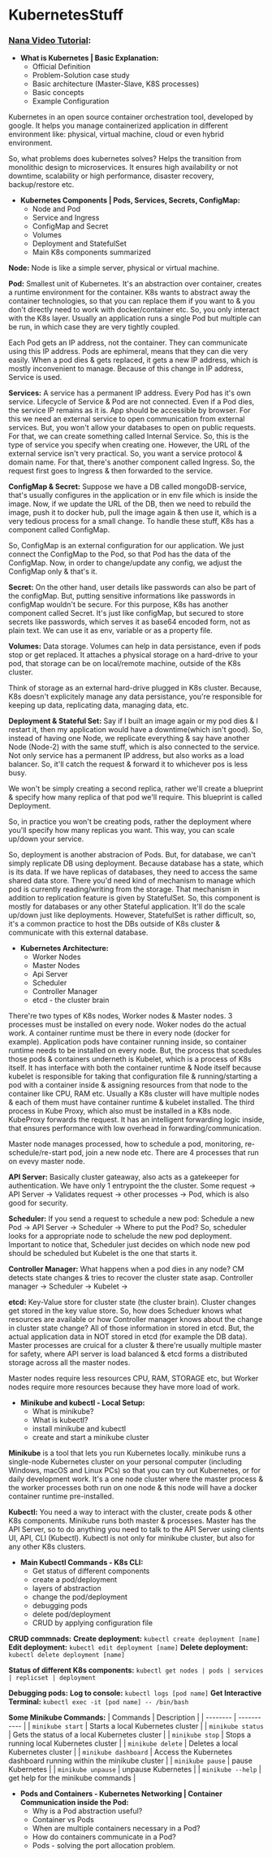 # KubernetesStuff

### [Nana Video Tutorial](https://www.youtube.com/watch?v=X48VuDVv0do&t=3s):

* **What is Kubernetes | Basic Explanation:**
  * Official Definition
  * Problem-Solution case study
  * Basic architecture (Master-Slave, K8S processes)
  * Basic concepts
  * Example Configuration

Kubernetes in an open source container orchestration tool, developed by google. It helps you manage containerized application in different environment like: physical, virtual machine, cloud or even hybrid environment.

So, what problems does kubernetes solves? Helps the transition from monolithic design to microservices. It ensures high availability or not downtime, scalability or high performance, disaster recovery, backup/restore etc.

* **Kubernetes Components | Pods, Services, Secrets, ConfigMap:**
  * Node and Pod
  * Service and Ingress
  * ConfigMap and Secret
  * Volumes
  * Deployment and StatefulSet
  * Main K8s components summarized

**Node:** Node is like a simple server, physical or virtual machine. 

**Pod:** Smallest unit of Kubernetes. It's an abstraction over container, creates a runtime environment for the container. K8s wants to abstract away the container technologies, so that you can replace them if you want to & you don't directly need to work with docker/container etc. So, you only interact with the K8s layer. Usually an application runs a single Pod but multiple can be run, in which case they are very tightly coupled. 

Each Pod gets an IP address, not the container. They can communicate using this IP address. Pods are ephimeral, means that they can die very easily. When a pod dies & gets replaced, it gets a new IP address, which is mostly inconvenient to manage. Because of this change in IP address, Service is used.

**Services:** A service has a permanent IP address. Every Pod has it's own service. Lifecycle of Service & Pod are not connected. Even if a Pod dies, the service IP remains as it is. App should be accessible by browser. For this we need an external service to open communication from external services. But, you won't allow your databases to open on public requests. For that, we can create something called Internal Service. So, this is the type of service you specify when creating one. However, the URL of the external service isn't very practical. So, you want a service protocol & domain name. For that, there's another component called Ingress. So, the request first goes to Ingress & then forwarded to the service.

**ConfigMap & Secret:** Suppose we have a DB called mongoDB-service, that's usually configures in the application or in env file which is inside the image. Now, if we update the URL of the DB, then we need to rebuild the image, push it to docker hub, pull the image again & then use it, which is a very tedious process for a small change. To handle these stuff, K8s has a component called ConfigMap. 

So, ConfigMap is an external configuration for our application. We just connect the ConfigMap to the Pod, so that Pod has the data of the ConfigMap. Now, in order to change/update any config, we adjust the ConfigMap only & that's it.

**Secret:** On the other hand, user details like passwords can also be part of the configMap. But, putting sensitive informations like passwords in configMap wouldn't be secure. For this purpose, K8s has another component called Secret. It's just like configMap, but secured to store secrets like passwords, which serves it as base64 encoded form, not as plain text. We can use it as env, variable or as a property file.

**Volumes:** Data storage. Volumes can help in data persistance, even if pods stop or get replaced. It attaches a physical storage on a hard-drive to your pod, that storage can be on local/remote machine, outside of the K8s cluster.

Think of storage as an external hard-drive plugged in K8s cluster. Because, K8s doesn't explicitely manage any data persistance, you're responsible for keeping up data, replicating data, managing data, etc.

**Deployment & Stateful Set:** Say if I built an image again or my pod dies & I restart it, then my application would have a downtime(which isn't good). So, instead of having one Node, we replicate everything & say have another Node (Node-2) with the same stuff, which is also connected to the service. Not only service has a permanent IP address, but also works as a load balancer. So, it'll catch the request & forward it to whichever pos is less busy. 

We won't be simply creating a second replica, rather we'll create a blueprint & specify how many replica of that pod we'll require. This blueprint is called Deployment. 

So, in practice you won't be creating pods, rather the deployment where you'll specify how many replicas you want. This way, you can scale up/down your service. 

So, deployment is another abstracion of Pods. But, for database, we can't simply replicate DB using deployment. Because database has a state, which is its data. If we have replicas of databases, they need to access the same shared data store. There you'd need kind of mechanism to manage which pod is currently reading/writing from the storage. That mechanism in addition to replication feature is given by StatefulSet. So, this component is mostly for databases or any other Stateful application. It'll do the scale up/down just like deployments. However, StatefulSet is rather difficult, so, it's a common practice to host the DBs outside of K8s cluster & communicate with this external database.

* **Kubernetes Architecture:**
  *  Worker Nodes
  *  Master Nodes
  *  Api Server
  *  Scheduler
  *  Controller Manager
  *  etcd - the cluster brain

There're two types of K8s nodes, Worker nodes & Master nodes. 3 processes must be installed on every node. Woker nodes do the actual work. A container runtime must be there in every node (docker for example). Application pods have container running inside, so container runtime needs to be installed on every node. But, the process that scedules those pods & containers underneth is Kubelet, which is a process of K8s itself. It has interface with both the container runtime & Node itself because kubelet is responsible for taking that configuration file & running/starting a pod with a container inside & assigning resources from that node to the container like CPU, RAM etc. Usually a K8s cluster will have multiple nodes & each of them must have container runtime & kubelet installed. The third process in Kube Proxy, which also must be installed in a K8s node. KubeProxy forwards the request. It has an intelligent forwarding logic inside, that ensures performance with low overhead in forwarding/communication.

Master node manages processed, how to schedule a pod, monitoring, re-schedule/re-start pod, join a new node etc. There are 4 processes that run on evevy master node. 

**API Server:** Basically cluster gateaway, also acts as a gatekeeper for authentication. We have only 1 entrypoint the the cluster. Some request -> API Server -> Validates request -> other processes -> Pod, which is also good for security.

**Scheduler:** If you send a request to schedule a new pod:
Schedule a new Pod -> API Server -> Scheduler -> Where to put the Pod? So, scheduler looks for a appropriate node to schelude the new pod deployment. Important to notice that, Scheduler just decides on which node new pod should be scheduled but Kubelet is the one that starts it.

**Controller Manager:** What happens when a pod dies in any node? CM detects state changes & tries to recover the cluster state asap. Controller manager -> Scheduler -> Kubelet -> 

**etcd:** Key-Value store for cluster state (the cluster brain). Cluster changes get stored in the key value store. So, how does Scheduer knows what resources are available or how Controller manager knows about the change in cluster state change? All of those information in stored in etcd. But, the actual application data in NOT stored in etcd (for example the DB data). Master processes are cruical for a cluster & there're usually multiple master for safety, where API server is load balanced & etcd forms a distributed storage across all the master nodes.

Master nodes require less resources CPU, RAM, STORAGE etc, but Worker nodes require more resources because they have more load of work.

* **Minikube and kubectl - Local Setup:**
  * What is minikube?
  * What is kubectl?
  * install minikube and kubectl
  * create and start a minikube cluster

**Minikube** is a tool that lets you run Kubernetes locally. minikube runs a single-node Kubernetes cluster on your personal computer (including Windows, macOS and Linux PCs) so that you can try out Kubernetes, or for daily development work. It's a one node cluster where the master process & the worker processes both run on one node & this node will have a docker container runtime pre-installed. 

**Kubectl:** You need a way to interact with the cluster, create pods & other K8s components. Minikube runs both master & processes. Master has the API Server, so to do anything you need to talk to the API Server using clients UI, API, CLI (Kubectl). Kubectl is not only for minikube cluster, but also for any other K8s clusters.

* **Main Kubectl Commands - K8s CLI:**
  * Get status of different components
  * create a pod/deployment
  * layers of abstraction
  * change the pod/deployment
  * debugging pods
  * delete pod/deployment
  * CRUD by applying configuration file

**CRUD commnads:**
**Create deployment:** `kubectl create deployment [name]`
**Edit deployment:** `kubectl edit deployment [name]`
**Delete deployment:** `kubectl delete deployment [name]`

**Status of different K8s components:** `kubectl get nodes | pods | services | replicset | deployment`


**Debugging pods:**
**Log to console:** `kubectl logs [pod name]`
**Get Interactive Terminal:** `kubectl exec -it [pod name] -- /bin/bash`

**Some Minikube Commands:**
| Commands | Description |
| -------- | ----------- |
| `minikube start` | Starts a local Kubernetes cluster |
| `minikube status` | Gets the status of a local Kubernetes cluster |
| `minikube stop` | Stops a running local Kubernetes cluster |
| `minikube delete` | Deletes a local Kubernetes cluster |
| `minikube dashboard` | Access the Kubernetes dashboard running within the minikube cluster |
| `minikube pause` | pause Kubernetes |
| `minikube unpause` | unpause Kubernetes |
| `minikube --help` | get help for the minikube commands |


* **Pods and Containers - Kubernetes Networking | Container Communication inside the Pod:**
  * Why is a Pod abstraction useful?
  * Container vs Pods
  * When are multiple containers necessary in a Pod?
  * How do containers communicate in a Pod?
  * Pods - solving the port allocation problem.
